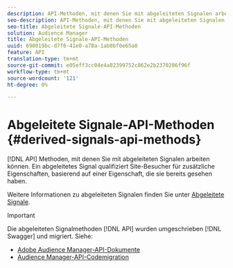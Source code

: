```yaml
---
description: API-Methoden, mit denen Sie mit abgeleiteten Signalen arbeiten können. Ein abgeleitetes Signal qualifiziert Site-Besucher für zusätzliche Eigenschaften, basierend auf einer Eigenschaft, die sie bereits gesehen haben.
seo-description: API-Methoden, mit denen Sie mit abgeleiteten Signalen arbeiten können. Ein abgeleitetes Signal qualifiziert Site-Besucher für zusätzliche Eigenschaften, basierend auf einer Eigenschaft, die sie bereits gesehen haben.
seo-title: Abgeleitete Signale-API-Methoden
solution: Audience Manager
title: Abgeleitete Signale-API-Methoden
uuid: 698019bc-d7f6-41e0-a78a-1ab0bf0e65a0
feature: API
translation-type: tm+mt
source-git-commit: e05eff3cc04e4a82399752c862e2b2370286f96f
workflow-type: tm+mt
source-wordcount: '121'
ht-degree: 0%

---
```



# Abgeleitete Signale-API-Methoden {#derived-signals-api-methods}

[!DNL API] Methoden, mit denen Sie mit abgeleiteten Signalen arbeiten können. Ein abgeleitetes Signal qualifiziert Site-Besucher für zusätzliche Eigenschaften, basierend auf einer Eigenschaft, die sie bereits gesehen haben.

<!-- c_separator.xml -->

Weitere Informationen zu abgeleiteten Signalen finden Sie unter [Abgeleitete Signale](../../features/derived-signals.md).

>[!IMPORTANT]
>
>Die abgeleiteten Signalmethoden [!DNL API] wurden umgeschrieben [!DNL Swagger] und migriert. Siehe:
>
>* [Adobe Audience Manager-API-Dokumente](https://bank.demdex.com/portal/swagger/index.html)
>* [Audience Manager-API-Codemigration](../../api/api-swagger-migration.md)